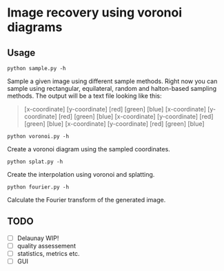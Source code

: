 # Image recovery using voronoi diagrams
## Usage
```
python sample.py -h
```
Sample a given image using different sample methods. Right now you can sample using rectangular, equilateral, random and halton-based sampling methods. The output will be a text file looking like this:
> [x-coordinate] [y-coordinate] [red] [green] [blue]
> [x-coordinate] [y-coordinate] [red] [green] [blue]
> [x-coordinate] [y-coordinate] [red] [green] [blue]
> [x-coordinate] [y-coordinate] [red] [green] [blue]
```
python voronoi.py -h
```
Create a voronoi diagram using the sampled coordinates.

```
python splat.py -h
```
Create the interpolation using voronoi and splatting.

```
python fourier.py -h
```
Calculate the Fourier transform of the generated image.


## TODO
- [ ] Delaunay WIP!
- [ ] quality assessement
- [ ] statistics, metrics etc.
- [ ] GUI
